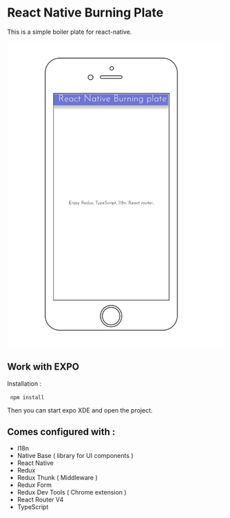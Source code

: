 # React Native Burning Plate

This is a simple boiler plate for react-native.

![Alt text](iphone.png?raw=true "Example")


## Work with EXPO


Installation : 

``` npm install```

Then you can start expo XDE and open the project.


## Comes configured with : 

+ I18n
+ Native Base ( library for UI components )
+ React Native
+ Redux
+ Redux Thunk ( Middleware )
+ Redux Form
+ Redux Dev Tools ( Chrome extension )
+ React Router V4
+ TypeScript






